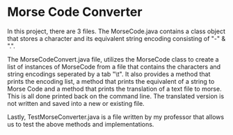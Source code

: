 # Morse Code Converter

In this project, there are 3 files. The MorseCode.java contains a class object that stores a character and its equivalent string encoding consisting of "-" & ".".


The MorseCodeConvert.java file, utilizes the MorseCode class to create a list of instances of MorseCode from a file that contains the characters and string encodings seperated by a tab "\t". It also provides a method that prints the encoding list, a method that prints the equivalent of a string to Morse Code and a method that prints the translation of a text file to morse. This is all done printed back on the command line. The translated version is not written and saved into a new or existing file.

Lastly, TestMorseConverter.java is a file written by my professor that allows us to test the above methods and implementations.
